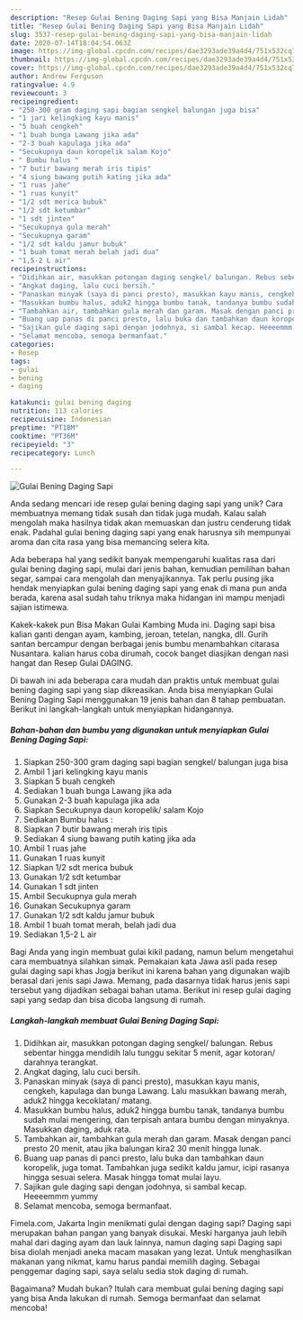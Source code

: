 ```yaml
---
description: "Resep Gulai Bening Daging Sapi yang Bisa Manjain Lidah"
title: "Resep Gulai Bening Daging Sapi yang Bisa Manjain Lidah"
slug: 3537-resep-gulai-bening-daging-sapi-yang-bisa-manjain-lidah
date: 2020-07-14T18:04:54.063Z
image: https://img-global.cpcdn.com/recipes/dae3293ade39a4d4/751x532cq70/gulai-bening-daging-sapi-foto-resep-utama.jpg
thumbnail: https://img-global.cpcdn.com/recipes/dae3293ade39a4d4/751x532cq70/gulai-bening-daging-sapi-foto-resep-utama.jpg
cover: https://img-global.cpcdn.com/recipes/dae3293ade39a4d4/751x532cq70/gulai-bening-daging-sapi-foto-resep-utama.jpg
author: Andrew Ferguson
ratingvalue: 4.9
reviewcount: 3
recipeingredient:
- "250-300 gram daging sapi bagian sengkel balungan juga bisa"
- "1 jari kelingking kayu manis"
- "5 buah cengkeh"
- "1 buah bunga Lawang jika ada"
- "2-3 buah kapulaga jika ada"
- "Secukupnya daun koropelik salam Kojo"
- " Bumbu halus "
- "7 butir bawang merah iris tipis"
- "4 siung bawang putih kating jika ada"
- "1 ruas jahe"
- "1 ruas kunyit"
- "1/2 sdt merica bubuk"
- "1/2 sdt ketumbar"
- "1 sdt jinten"
- "Secukupnya gula merah"
- "Secukupnya garam"
- "1/2 sdt kaldu jamur bubuk"
- "1 buah tomat merah belah jadi dua"
- "1,5-2 L air"
recipeinstructions:
- "Didihkan air, masukkan potongan daging sengkel/ balungan. Rebus sebentar hingga mendidih lalu tunggu sekitar 5 menit, agar kotoran/ darahnya terangkat."
- "Angkat daging, lalu cuci bersih."
- "Panaskan minyak (saya di panci presto), masukkan kayu manis, cengkeh, kapulaga dan bunga Lawang. Lalu masukkan bawang merah, aduk2 hingga kecoklatan/ matang."
- "Masukkan bumbu halus, aduk2 hingga bumbu tanak, tandanya bumbu sudah mulai mengering, dan terpisah antara bumbu dengan minyaknya. Masukkan daging, aduk rata."
- "Tambahkan air, tambahkan gula merah dan garam. Masak dengan panci presto 20 menit, atau jika balungan kira2 30 menit hingga lunak."
- "Buang uap panas di panci presto, lalu buka dan tambahkan daun koropelik, juga tomat. Tambahkan juga sedikit kaldu jamur, icipi rasanya hingga sesuai selera. Masak hingga tomat mulai layu."
- "Sajikan gule daging sapi dengan jodohnya, si sambal kecap. Heeeemmm yummy"
- "Selamat mencoba, semoga bermanfaat."
categories:
- Resep
tags:
- gulai
- bening
- daging

katakunci: gulai bening daging 
nutrition: 113 calories
recipecuisine: Indonesian
preptime: "PT18M"
cooktime: "PT36M"
recipeyield: "3"
recipecategory: Lunch

---
```



![Gulai Bening Daging Sapi](https://img-global.cpcdn.com/recipes/dae3293ade39a4d4/751x532cq70/gulai-bening-daging-sapi-foto-resep-utama.jpg)

Anda sedang mencari ide resep gulai bening daging sapi yang unik? Cara membuatnya memang tidak susah dan tidak juga mudah. Kalau salah mengolah maka hasilnya tidak akan memuaskan dan justru cenderung tidak enak. Padahal gulai bening daging sapi yang enak harusnya sih mempunyai aroma dan cita rasa yang bisa memancing selera kita.

Ada beberapa hal yang sedikit banyak mempengaruhi kualitas rasa dari gulai bening daging sapi, mulai dari jenis bahan, kemudian pemilihan bahan segar, sampai cara mengolah dan menyajikannya. Tak perlu pusing jika hendak menyiapkan gulai bening daging sapi yang enak di mana pun anda berada, karena asal sudah tahu triknya maka hidangan ini mampu menjadi sajian istimewa.

Kakek-kakek pun Bisa Makan Gulai Kambing Muda ini. Daging sapi bisa kalian ganti dengan ayam, kambing, jeroan, tetelan, nangka, dll. Gurih santan bercampur dengan berbagai jenis bumbu menambahkan citarasa Nusantara. kalian harus coba dirumah, cocok banget diasjikan dengan nasi hangat dan Resep Gulai DAGING.


Di bawah ini ada beberapa cara mudah dan praktis untuk membuat gulai bening daging sapi yang siap dikreasikan. Anda bisa menyiapkan Gulai Bening Daging Sapi menggunakan 19 jenis bahan dan 8 tahap pembuatan. Berikut ini langkah-langkah untuk menyiapkan hidangannya.

<!--inarticleads1-->

##### Bahan-bahan dan bumbu yang digunakan untuk menyiapkan Gulai Bening Daging Sapi:

1. Siapkan 250-300 gram daging sapi bagian sengkel/ balungan juga bisa
1. Ambil 1 jari kelingking kayu manis
1. Siapkan 5 buah cengkeh
1. Sediakan 1 buah bunga Lawang jika ada
1. Gunakan 2-3 buah kapulaga jika ada
1. Siapkan Secukupnya daun koropelik/ salam Kojo
1. Sediakan  Bumbu halus :
1. Siapkan 7 butir bawang merah iris tipis
1. Sediakan 4 siung bawang putih kating jika ada
1. Ambil 1 ruas jahe
1. Gunakan 1 ruas kunyit
1. Siapkan 1/2 sdt merica bubuk
1. Gunakan 1/2 sdt ketumbar
1. Gunakan 1 sdt jinten
1. Ambil Secukupnya gula merah
1. Gunakan Secukupnya garam
1. Gunakan 1/2 sdt kaldu jamur bubuk
1. Ambil 1 buah tomat merah, belah jadi dua
1. Sediakan 1,5-2 L air


Bagi Anda yang ingin membuat gulai kikil padang, namun belum mengetahui cara membuatnya silahkan simak. Pemakaian kata Jawa asli pada resep gulai daging sapi khas Jogja berikut ini karena bahan yang digunakan wajib berasal dari jenis sapi Jawa. Memang, pada dasarnya tidak harus jenis sapi tersebut yang dijadikan sebagai bahan utama. Berikut ini resep gulai daging sapi yang sedap dan bisa dicoba langsung di rumah. 

<!--inarticleads2-->

##### Langkah-langkah membuat Gulai Bening Daging Sapi:

1. Didihkan air, masukkan potongan daging sengkel/ balungan. Rebus sebentar hingga mendidih lalu tunggu sekitar 5 menit, agar kotoran/ darahnya terangkat.
1. Angkat daging, lalu cuci bersih.
1. Panaskan minyak (saya di panci presto), masukkan kayu manis, cengkeh, kapulaga dan bunga Lawang. Lalu masukkan bawang merah, aduk2 hingga kecoklatan/ matang.
1. Masukkan bumbu halus, aduk2 hingga bumbu tanak, tandanya bumbu sudah mulai mengering, dan terpisah antara bumbu dengan minyaknya. Masukkan daging, aduk rata.
1. Tambahkan air, tambahkan gula merah dan garam. Masak dengan panci presto 20 menit, atau jika balungan kira2 30 menit hingga lunak.
1. Buang uap panas di panci presto, lalu buka dan tambahkan daun koropelik, juga tomat. Tambahkan juga sedikit kaldu jamur, icipi rasanya hingga sesuai selera. Masak hingga tomat mulai layu.
1. Sajikan gule daging sapi dengan jodohnya, si sambal kecap. Heeeemmm yummy
1. Selamat mencoba, semoga bermanfaat.


Fimela.com, Jakarta Ingin menikmati gulai dengan daging sapi? Daging sapi merupakan bahan pangan yang banyak disukai. Meski harganya jauh lebih mahal dari daging ayam dan lauk lainnya, namun daging sapi Daging sapi bisa diolah menjadi aneka macam masakan yang lezat. Untuk menghasilkan makanan yang nikmat, kamu harus pandai memilih daging. Sebagai penggemar daging sapi, saya selalu sedia stok daging di rumah. 

Bagaimana? Mudah bukan? Itulah cara membuat gulai bening daging sapi yang bisa Anda lakukan di rumah. Semoga bermanfaat dan selamat mencoba!
